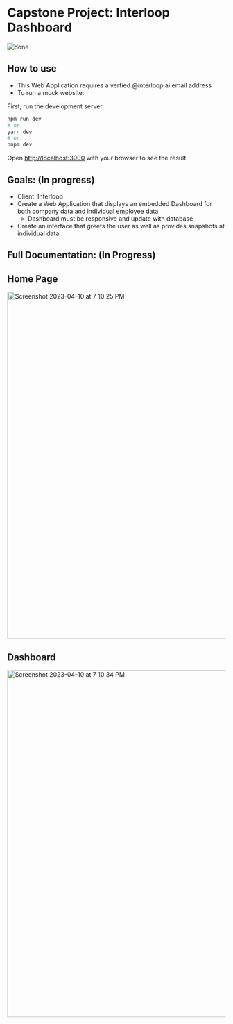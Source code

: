 # Capstone Project: Interloop Dashboard
![done](https://user-images.githubusercontent.com/75393933/232374028-66dca52b-930d-4a12-b5a5-e24ed24d0224.jpg)

## How to use 
- This Web Application requires a verfied @interloop.ai email address
- To run a mock website:


First, run the development server:

```bash
npm run dev
# or
yarn dev
# or
pnpm dev
```

Open [http://localhost:3000](http://localhost:3000) with your browser to see the result.

## Goals: (In progress)
- Client: Interloop
- Create a Web Application that displays an embedded Dashboard for both company data and individual employee data
  -   Dashboard must be responsive and update with database
- Create an interface that greets the user as well as provides snapshots at individual data

## Full Documentation: (In Progress)

## Home Page

<img width="800" alt="Screenshot 2023-04-10 at 7 10 25 PM" src="https://user-images.githubusercontent.com/75393933/231016311-fd212f81-ea4f-43cc-bbe1-3e9c912b031c.png">

## Dashboard

<img width="800" alt="Screenshot 2023-04-10 at 7 10 34 PM" src="https://user-images.githubusercontent.com/75393933/231016357-412d0cc4-9b21-4e45-8a37-1c588e20b918.png">
